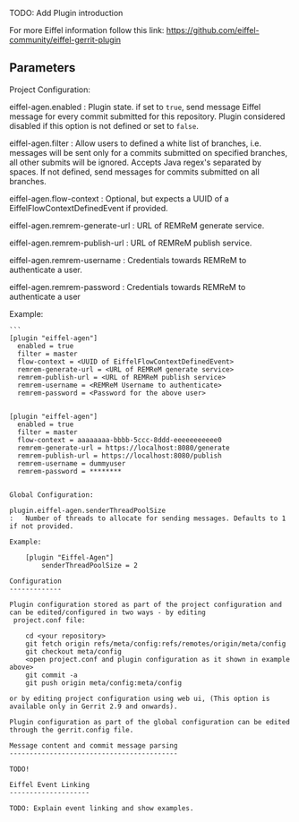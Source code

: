 TODO: Add Plugin introduction

For more Eiffel information follow this link:
<https://github.com/eiffel-community/eiffel-gerrit-plugin>

Parameters
----------

Project Configuration:

eiffel-agen.enabled
:   Plugin state. if set to `true`, send message Eiffel message for every commit submitted for this repository.
    Plugin considered disabled if this option is not defined or set to `false`.

eiffel-agen.filter
:   Allow users to defined a white list of branches, i.e. messages will be sent only for a commits submitted on specified branches, all other submits will be ignored.
    Accepts Java regex's separated by spaces. If not defined, send messages for commits submitted on all branches.

eiffel-agen.flow-context
:   Optional, but expects a UUID of a EiffelFlowContextDefinedEvent if provided.

eiffel-agen.remrem-generate-url
:   URL of REMReM generate service.

eiffel-agen.remrem-publish-url
:   URL of REMReM publish service.

eiffel-agen.remrem-username
:   Credentials towards REMReM to authenticate a user.

eiffel-agen.remrem-password
:   Credentials towards REMReM to authenticate a user

Example:

    ```
    [plugin "eiffel-agen"]
      enabled = true
      filter = master
      flow-context = <UUID of EiffelFlowContextDefinedEvent>
      remrem-generate-url = <URL of REMReM generate service>
      remrem-publish-url = <URL of REMReM publish service>
      remrem-username = <REMReM Username to authenticate>
      remrem-password = <Password for the above user>


    [plugin "eiffel-agen"]
      enabled = true
      filter = master
      flow-context = aaaaaaaa-bbbb-5ccc-8ddd-eeeeeeeeeee0
      remrem-generate-url = https://localhost:8080/generate
      remrem-publish-url = https://localhost:8080/publish
      remrem-username = dummyuser
      remrem-password = ********
```

Global Configuration:

plugin.eiffel-agen.senderThreadPoolSize
:   Number of threads to allocate for sending messages. Defaults to 1 if not provided.

Example:

    [plugin "Eiffel-Agen"]
        senderThreadPoolSize = 2

Configuration
-------------

Plugin configuration stored as part of the project configuration and can be edited/configured in two ways - by editing
 project.conf file:

    cd <your repository>
    git fetch origin refs/meta/config:refs/remotes/origin/meta/config
    git checkout meta/config
    <open project.conf and plugin configuration as it shown in example above>
    git commit -a
    git push origin meta/config:meta/config

or by editing project configuration using web ui, (This option is available only in Gerrit 2.9 and onwards).

Plugin configuration as part of the global configuration can be edited through the gerrit.config file.

Message content and commit message parsing
------------------------------------------

TODO!

Eiffel Event Linking
--------------------

TODO: Explain event linking and show examples.
